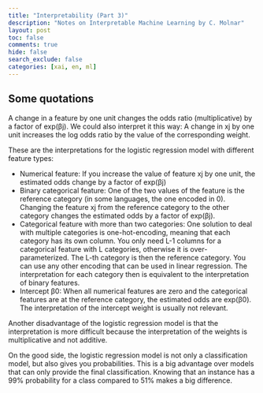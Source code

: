 ```yaml
---
title: "Interpretability (Part 3)"
description: "Notes on Interpretable Machine Learning by C. Molnar"
layout: post
toc: false
comments: true
hide: false
search_exclude: false
categories: [xai, en, ml]
---
```


## Some quotations
A change in a feature by one unit changes the odds ratio (multiplicative) by a factor of exp(βj). We could also interpret it this way: A change in xj by one unit increases the log odds ratio by the value of the corresponding weight. 
    
These are the interpretations for the logistic regression model with different feature types:
* Numerical feature: If you increase the value of feature xj by one unit, the estimated odds change by a factor of exp(βj)
* Binary categorical feature: One of the two values of the feature is the reference category (in some languages, the one encoded in 0). Changing the feature xj from the reference category to the other category changes the estimated odds by a factor of exp(βj).
* Categorical feature with more than two categories: One solution to deal with multiple categories is one-hot-encoding, meaning that each category has its own column. You only need L-1 columns for a categorical feature with L categories, otherwise it is over-parameterized. The L-th category is then the reference category. You can use any other encoding that can be used in linear regression. The interpretation for each category then is equivalent to the interpretation of binary features.
* Intercept β0: When all numerical features are zero and the categorical features are at the reference category, the estimated odds are exp(β0). The interpretation of the intercept weight is usually not relevant.

Another disadvantage of the logistic regression model is that the interpretation is more difficult because the interpretation of the weights is multiplicative and not additive.

On the good side, the logistic regression model is not only a classification model, but also gives you probabilities. This is a big advantage over models that can only provide the final classification. Knowing that an instance has a 99% probability for a class compared to 51% makes a big difference.

